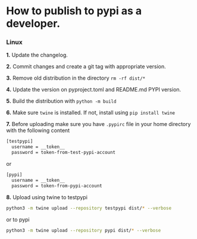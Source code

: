 # How to publish to pypi as a developer.

### Linux ###
**1.** Update the changelog.

**2.** Commit changes and create a git tag with appropriate version.

**3.** Remove old distribution in the directory `rm -rf dist/*`

**4.** Update the version on pyproject.toml and README.md PYPI version.

**5.** Build the distribution with `python -m build`

**6.** Make sure `twine` is installed. If not, install using `pip install twine`

**7.** Before uploading make sure you have `.pypirc` file in your home directory with the following content
```bash
[testpypi]
  username = __token__
  password = token-from-test-pypi-account
```
or 
```bash
[pypi]
  username = __token__
  password = token-from-pypi-account
```
**8.** Upload using twine to testpypi
```bash
python3 -m twine upload --repository testpypi dist/* --verbose
```
or to pypi
```bash
python3 -m twine upload --repository pypi dist/* --verbose
```